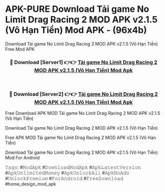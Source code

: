 # APK-PURE Download Tải game No Limit Drag Racing 2 MOD APK v2.1.5 (Vô Hạn Tiền) Mod APK - (96x4b)
Download Tải game No Limit Drag Racing 2 MOD APK v2.1.5 (Vô Hạn Tiền) Free Mod APK

<div align="center">
<h3>🔴 Download [Server1] 👉👉 <a href="https://apk-comot.site?title=Tải_game_No_Limit_Drag_Racing_2_MOD_APK_v2.1.5_(Vô_Hạn_Tiền)">Tải game No Limit Drag Racing 2 MOD APK v2.1.5 (Vô Hạn Tiền) Mod Apk</a></h3><br>

<h3>🔴 Download [Server2] 👉👉 <a href="https://apk-comot.site?title=Tải_game_No_Limit_Drag_Racing_2_MOD_APK_v2.1.5_(Vô_Hạn_Tiền)">Tải game No Limit Drag Racing 2 MOD APK v2.1.5 (Vô Hạn Tiền) Mod Apk</a></h3>
</div>


Free Download APK MOD Tải game No Limit Drag Racing 2 MOD APK v2.1.5 (Vô Hạn Tiền)

Download Tải game No Limit Drag Racing 2 MOD APK v2.1.5 (Vô Hạn Tiền) 

Free APK MOD Tải game No Limit Drag Racing 2 MOD APK v2.1.5 (Vô Hạn Tiền) 

Download Tải game No Limit Drag Racing 2 MOD APK v2.1.5 (Vô Hạn Tiền) Mod For Android

𝚃𝚊𝚐𝚜: #𝙼𝚘𝚍𝙰𝚙𝚔 #𝙳𝚘𝚠𝚗𝚕𝚘𝚊𝚍𝙼𝚘𝚍𝙰𝚙𝚔 #𝙰𝚙𝚔𝙻𝚊𝚝𝚎𝚜𝚝𝚅𝚎𝚛𝚜𝚒𝚘𝚗 #𝙰𝚙𝚔𝚄𝚗𝚕𝚒𝚖𝚒𝚝𝚎𝚍𝙼𝚘𝚗𝚎𝚢 #𝙰𝚙𝚔𝚄𝚗𝚕𝚘𝚌𝚔𝙰𝚕𝚕 #𝙰𝚙𝚔𝙽𝚘𝙰𝚍𝚜 #𝚄𝚗𝚕𝚘𝚌𝚔𝙿𝚛𝚎𝚖𝚒𝚞𝚖 #𝙵𝚘𝚛𝙰𝚗𝚍𝚛𝚘𝚒𝚍 #𝙵𝚛𝚎𝚎𝙳𝚘𝚠𝚗𝚕𝚘𝚊𝚍 #home_design_mod_apk